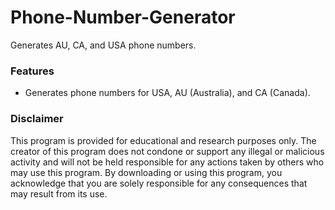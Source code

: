 # Phone-Number-Generator
Generates AU, CA, and USA phone numbers.

### Features
- Generates phone numbers for USA, AU (Australia), and CA (Canada).

### Disclaimer
This program is provided for educational and research purposes only. The creator of this program does not condone or support any illegal or malicious activity and will not be held responsible for any actions taken by others who may use this program. By downloading or using this program, you acknowledge that you are solely responsible for any consequences that may result from its use.
